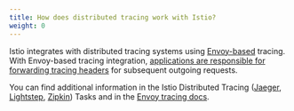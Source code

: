 ```yaml
---
title: How does distributed tracing work with Istio?
weight: 0
---
```


Istio integrates with distributed tracing systems using [Envoy-based](#how-envoy-based-tracing-works) tracing. With Envoy-based tracing integration, [applications are responsible for forwarding tracing headers](#istio-copy-headers) for subsequent outgoing requests.

You can find additional information in the Istio Distributed Tracing ([Jaeger](/docs/tasks/observability/distributed-tracing/jaeger/), [Lightstep](/docs/tasks/observability/distributed-tracing/lightstep/), [Zipkin](/docs/tasks/observability/distributed-tracing/zipkin/)) Tasks and
in the [Envoy tracing docs](https://www.envoyproxy.io/docs/envoy/latest/intro/arch_overview/observability/tracing).
